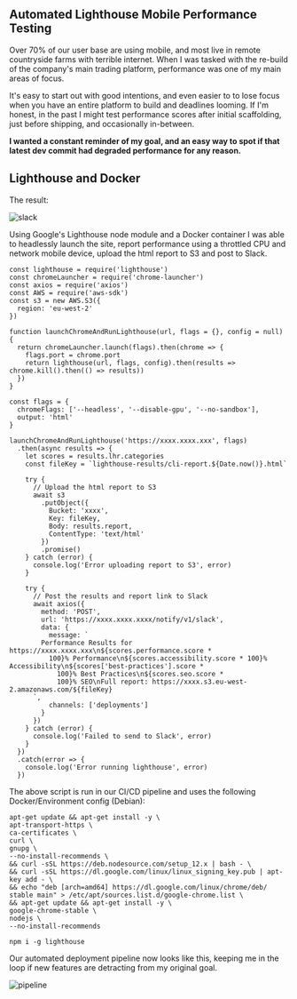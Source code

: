 ## Automated Lighthouse Mobile Performance Testing

Over 70% of our user base are using mobile, and most live in remote countryside farms with terrible internet. When I was tasked with the re-build of the company's main trading platform, performance was one of my main areas of focus.

It's easy to start out with good intentions, and even easier to to lose focus when you have an entire platform to build and deadlines looming. If I'm honest, in the past I might test performance scores after initial scaffolding, just before shipping, and occasionally in-between.

**I wanted a constant reminder of my goal, and an easy way to spot if that latest dev commit had degraded performance for any reason.**

## Lighthouse and Docker

The result:

![slack](https://cl.ly/066a1b6e4e4a/slack.jpg)

Using Google's Lighthouse node module and a Docker container I was able to headlessly launch the site, report performance using a throttled CPU and network mobile device, upload the html report to S3 and post to Slack.

```
const lighthouse = require('lighthouse')
const chromeLauncher = require('chrome-launcher')
const axios = require('axios')
const AWS = require('aws-sdk')
const s3 = new AWS.S3({
  region: 'eu-west-2'
})

function launchChromeAndRunLighthouse(url, flags = {}, config = null) {
  return chromeLauncher.launch(flags).then(chrome => {
    flags.port = chrome.port
    return lighthouse(url, flags, config).then(results => chrome.kill().then(() => results))
  })
}

const flags = {
  chromeFlags: ['--headless', '--disable-gpu', '--no-sandbox'],
  output: 'html'
}

launchChromeAndRunLighthouse('https://xxxx.xxxx.xxx', flags)
  .then(async results => {
    let scores = results.lhr.categories
    const fileKey = `lighthouse-results/cli-report.${Date.now()}.html`

    try {
      // Upload the html report to S3
      await s3
        .putObject({
          Bucket: 'xxxx',
          Key: fileKey,
          Body: results.report,
          ContentType: 'text/html'
        })
        .promise()
    } catch (error) {
      console.log('Error uploading report to S3', error)
    }

    try {
      // Post the results and report link to Slack
      await axios({
        method: 'POST',
        url: 'https://xxxx.xxxx.xxxx/notify/v1/slack',
        data: {
          message: `
        Performance Results for https://xxxx.xxxx.xxx\n${scores.performance.score *
          100}% Performance\n${scores.accessibility.score * 100}% Accessibility\n${scores['best-practices'].score *
            100}% Best Practices\n${scores.seo.score *
            100}% SEO\nFull report: https://xxxx.s3.eu-west-2.amazonaws.com/${fileKey}
      `,
          channels: ['deployments']
        }
      })
    } catch (error) {
      console.log('Failed to send to Slack', error)
    }
  })
  .catch(error => {
    console.log('Error running lighthouse', error)
  })
```

The above script is run in our CI/CD pipeline and uses the following Docker/Environment config (Debian):

```
apt-get update && apt-get install -y \
apt-transport-https \
ca-certificates \
curl \
gnupg \
--no-install-recommends \
&& curl -sSL https://deb.nodesource.com/setup_12.x | bash - \
&& curl -sSL https://dl.google.com/linux/linux_signing_key.pub | apt-key add - \
&& echo "deb [arch=amd64] https://dl.google.com/linux/chrome/deb/ stable main" > /etc/apt/sources.list.d/google-chrome.list \
&& apt-get update && apt-get install -y \
google-chrome-stable \
nodejs \
--no-install-recommends

npm i -g lighthouse
```

Our automated deployment pipeline now looks like this, keeping me in the loop if new features are detracting from my original goal.

![pipeline](https://cl.ly/33956685bcb2/buddy.jpg)
